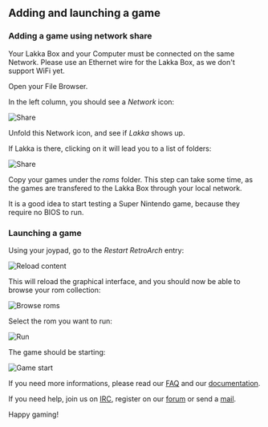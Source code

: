 ## Adding and launching a game

### Adding a game using network share

Your Lakka Box and your Computer must be connected on the same Network. Please use an Ethernet wire for the Lakka Box, as we don't support WiFi yet.

Open your File Browser.

In the left column, you should see a *Network* icon:

![Share](/images/winsamba1.png)

Unfold this Network icon, and see if *Lakka* shows up.

If Lakka is there, clicking on it will lead you to a list of folders:

![Share](/images/winsamba2.png)

Copy your games under the *roms* folder. This step can take some time, as the games are transfered to the Lakka Box through your local network.

It is a good idea to start testing a Super Nintendo game, because they require no BIOS to run.

### Launching a game

Using your joypad, go to the *Restart RetroArch* entry:

![Reload content](/images/lakkamenuquit.png)

This will reload the graphical interface, and you should now be able to browse your rom collection:

![Browse roms](/images/lakkamenufindrom.png)

Select the rom you want to run:

![Run](/images/lakkamenurunrom.png)

The game should be starting:

![Game start](/images/rguiromlaunched.png)

If you need more informations, please read our [FAQ](/doc/FAQ) and our [documentation](/doc/Home).

If you need help, join us on [IRC](irc://irc.freenode.org/#lakkatv), register on our [forum](http://libretro.com/forums/forumdisplay.php?f=26) or send a [mail](/contact).

Happy gaming!
